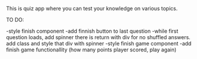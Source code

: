 This is quiz app where you can test your knowledge on various topics.

TO DO:


-style finish component
-add finnish button to last question
-while first question loads, add spinner
there is return with div for no shuffled answers. add class and style that div with spinner
-style finish game component
-add finish game functionallity (how many points player scored, play again)